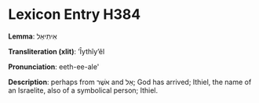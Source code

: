# Lexicon Entry H384

**Lemma**: אִיתִיאֵל

**Transliteration (xlit)**: ʼÎythîyʼêl

**Pronunciation**: eeth-ee-ale'

**Description**:
perhaps from אֹשֶׁר and אֵל; God has arrived; Ithiel, the name of an Israelite, also of a symbolical person; Ithiel.
